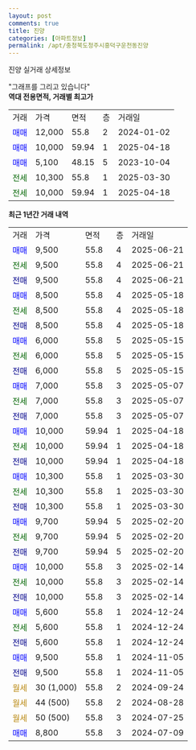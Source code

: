 ```yaml
---
layout: post
comments: true
title: 진양
categories: [아파트정보]
permalink: /apt/충청북도청주시흥덕구운천동진양
---
```


진양 실거래 상세정보

<script type="text/javascript">
  google.charts.load('current', {'packages':['line', 'corechart']});
  google.charts.setOnLoadCallback(drawChart);

  function drawChart() {
    var data = new google.visualization.DataTable();
    data.addColumn('date', '거래일');
    data.addColumn('number', "매매");
    data.addColumn('number', "전세");
    data.addColumn('number', "전매");

    data.addRows([[new Date(Date.parse("2025-06-21")), 9500, null, null], [new Date(Date.parse("2025-06-21")), null, 9500, null], [new Date(Date.parse("2025-06-21")), null, null, 9500], [new Date(Date.parse("2025-05-18")), 8500, null, null], [new Date(Date.parse("2025-05-18")), null, 8500, null], [new Date(Date.parse("2025-05-18")), null, null, 8500], [new Date(Date.parse("2025-05-15")), 6000, null, null], [new Date(Date.parse("2025-05-15")), null, 6000, null], [new Date(Date.parse("2025-05-15")), null, null, 6000], [new Date(Date.parse("2025-05-07")), 7000, null, null], [new Date(Date.parse("2025-05-07")), null, 7000, null], [new Date(Date.parse("2025-05-07")), null, null, 7000], [new Date(Date.parse("2025-04-18")), 10000, null, null], [new Date(Date.parse("2025-04-18")), null, 10000, null], [new Date(Date.parse("2025-04-18")), null, null, 10000], [new Date(Date.parse("2025-03-30")), 10300, null, null], [new Date(Date.parse("2025-03-30")), null, 10300, null], [new Date(Date.parse("2025-03-30")), null, null, 10300], [new Date(Date.parse("2025-02-20")), 9700, null, null], [new Date(Date.parse("2025-02-20")), null, 9700, null], [new Date(Date.parse("2025-02-20")), null, null, 9700], [new Date(Date.parse("2025-02-14")), 10000, null, null], [new Date(Date.parse("2025-02-14")), null, 10000, null], [new Date(Date.parse("2025-02-14")), null, null, 10000], [new Date(Date.parse("2024-12-24")), 5600, null, null], [new Date(Date.parse("2024-12-24")), null, 5600, null], [new Date(Date.parse("2024-12-24")), null, null, 5600], [new Date(Date.parse("2024-11-05")), 9500, null, null], [new Date(Date.parse("2024-11-05")), null, null, 9500], [new Date(Date.parse("2024-09-24")), null, null, null], [new Date(Date.parse("2024-08-28")), null, null, null], [new Date(Date.parse("2024-07-25")), null, null, null], [new Date(Date.parse("2024-07-09")), 8800, null, null]]);

    var options = {
      hAxis: {
        format: 'yyyy/MM/dd'
      },    
      lineWidth: 0,
      pointsVisible: true,    
      title: '최근 1년간 유형별 실거래가 분포',
      legend: { position: 'bottom' }
    };

    var formatter = new google.visualization.NumberFormat({pattern:'###,###'} );
    formatter.format(data, 1);
    formatter.format(data, 2);
    
    setTimeout(function() {
        var chart = new google.visualization.LineChart(document.getElementById('columnchart_material'));
        chart.draw(data, (options));
        document.getElementById('loading').style.display = 'none';
    }, 200);
  }
</script>


<div id="loading" style="z-index:20; display: block; margin-left: 0px">"그래프를 그리고 있습니다"</div>
<div id="columnchart_material" style="width: 95%; margin-left: 0px; display: block"></div>
<!-- contents start -->
<b>역대 전용면적, 거래별 최고가</b>
<table class="sortable">
    <tr>
      <td>거래</td>
      <td>가격</td>
      <td>면적</td>
      <td>층</td>
      <td>거래일</td>
    </tr>
        <tr>
          <td><a style="color: blue">매매</a></td>
          <td>12,000</td>
          <td>55.8</td>
          <td>2</td>
          <td>2024-01-02</td>
        </tr>            <tr>
          <td><a style="color: blue">매매</a></td>
          <td>10,000</td>
          <td>59.94</td>
          <td>1</td>
          <td>2025-04-18</td>
        </tr>            <tr>
          <td><a style="color: blue">매매</a></td>
          <td>5,100</td>
          <td>48.15</td>
          <td>5</td>
          <td>2023-10-04</td>
        </tr>        
        <tr>
              <td><a style="color: darkgreen">전세</a></td>
              <td>10,300</td>
              <td>55.8</td>
              <td>1</td>
              <td>2025-03-30</td>
            </tr>            <tr>
              <td><a style="color: darkgreen">전세</a></td>
              <td>10,000</td>
              <td>59.94</td>
              <td>1</td>
              <td>2025-04-18</td>
            </tr>        
    
</table>

<b>최근 1년간 거래 내역</b>

<table class="sortable">
    <tr>
      <td>거래</td>
      <td>가격</td>
      <td>면적</td>
      <td>층</td>
      <td>거래일</td>
    </tr>
    <tr>
      <td><a style="color: blue">매매</a></td>
      <td>9,500</td>
      <td>55.8</td>
      <td>4</td>
      <td>2025-06-21</td>
    </tr>          <tr>
      <td><a style="color: darkgreen">전세</a></td>
      <td>9,500</td>
      <td>55.8</td>
      <td>4</td>
      <td>2025-06-21</td>
    </tr>          <tr>
      <td><a style="color: darkblue">전매</a></td>
      <td>9,500</td>
      <td>55.8</td>
      <td>4</td>
      <td>2025-06-21</td>
    </tr>          <tr>
      <td><a style="color: blue">매매</a></td>
      <td>8,500</td>
      <td>55.8</td>
      <td>4</td>
      <td>2025-05-18</td>
    </tr>          <tr>
      <td><a style="color: darkgreen">전세</a></td>
      <td>8,500</td>
      <td>55.8</td>
      <td>4</td>
      <td>2025-05-18</td>
    </tr>          <tr>
      <td><a style="color: darkblue">전매</a></td>
      <td>8,500</td>
      <td>55.8</td>
      <td>4</td>
      <td>2025-05-18</td>
    </tr>          <tr>
      <td><a style="color: blue">매매</a></td>
      <td>6,000</td>
      <td>55.8</td>
      <td>5</td>
      <td>2025-05-15</td>
    </tr>          <tr>
      <td><a style="color: darkgreen">전세</a></td>
      <td>6,000</td>
      <td>55.8</td>
      <td>5</td>
      <td>2025-05-15</td>
    </tr>          <tr>
      <td><a style="color: darkblue">전매</a></td>
      <td>6,000</td>
      <td>55.8</td>
      <td>5</td>
      <td>2025-05-15</td>
    </tr>          <tr>
      <td><a style="color: blue">매매</a></td>
      <td>7,000</td>
      <td>55.8</td>
      <td>3</td>
      <td>2025-05-07</td>
    </tr>          <tr>
      <td><a style="color: darkgreen">전세</a></td>
      <td>7,000</td>
      <td>55.8</td>
      <td>3</td>
      <td>2025-05-07</td>
    </tr>          <tr>
      <td><a style="color: darkblue">전매</a></td>
      <td>7,000</td>
      <td>55.8</td>
      <td>3</td>
      <td>2025-05-07</td>
    </tr>          <tr>
      <td><a style="color: blue">매매</a></td>
      <td>10,000</td>
      <td>59.94</td>
      <td>1</td>
      <td>2025-04-18</td>
    </tr>          <tr>
      <td><a style="color: darkgreen">전세</a></td>
      <td>10,000</td>
      <td>59.94</td>
      <td>1</td>
      <td>2025-04-18</td>
    </tr>          <tr>
      <td><a style="color: darkblue">전매</a></td>
      <td>10,000</td>
      <td>59.94</td>
      <td>1</td>
      <td>2025-04-18</td>
    </tr>          <tr>
      <td><a style="color: blue">매매</a></td>
      <td>10,300</td>
      <td>55.8</td>
      <td>1</td>
      <td>2025-03-30</td>
    </tr>          <tr>
      <td><a style="color: darkgreen">전세</a></td>
      <td>10,300</td>
      <td>55.8</td>
      <td>1</td>
      <td>2025-03-30</td>
    </tr>          <tr>
      <td><a style="color: darkblue">전매</a></td>
      <td>10,300</td>
      <td>55.8</td>
      <td>1</td>
      <td>2025-03-30</td>
    </tr>          <tr>
      <td><a style="color: blue">매매</a></td>
      <td>9,700</td>
      <td>59.94</td>
      <td>5</td>
      <td>2025-02-20</td>
    </tr>          <tr>
      <td><a style="color: darkgreen">전세</a></td>
      <td>9,700</td>
      <td>59.94</td>
      <td>5</td>
      <td>2025-02-20</td>
    </tr>          <tr>
      <td><a style="color: darkblue">전매</a></td>
      <td>9,700</td>
      <td>59.94</td>
      <td>5</td>
      <td>2025-02-20</td>
    </tr>          <tr>
      <td><a style="color: blue">매매</a></td>
      <td>10,000</td>
      <td>55.8</td>
      <td>3</td>
      <td>2025-02-14</td>
    </tr>          <tr>
      <td><a style="color: darkgreen">전세</a></td>
      <td>10,000</td>
      <td>55.8</td>
      <td>3</td>
      <td>2025-02-14</td>
    </tr>          <tr>
      <td><a style="color: darkblue">전매</a></td>
      <td>10,000</td>
      <td>55.8</td>
      <td>3</td>
      <td>2025-02-14</td>
    </tr>          <tr>
      <td><a style="color: blue">매매</a></td>
      <td>5,600</td>
      <td>55.8</td>
      <td>1</td>
      <td>2024-12-24</td>
    </tr>          <tr>
      <td><a style="color: darkgreen">전세</a></td>
      <td>5,600</td>
      <td>55.8</td>
      <td>1</td>
      <td>2024-12-24</td>
    </tr>          <tr>
      <td><a style="color: darkblue">전매</a></td>
      <td>5,600</td>
      <td>55.8</td>
      <td>1</td>
      <td>2024-12-24</td>
    </tr>          <tr>
      <td><a style="color: blue">매매</a></td>
      <td>9,500</td>
      <td>55.8</td>
      <td>1</td>
      <td>2024-11-05</td>
    </tr>          <tr>
      <td><a style="color: darkblue">전매</a></td>
      <td>9,500</td>
      <td>55.8</td>
      <td>1</td>
      <td>2024-11-05</td>
    </tr>          <tr>
      <td><a style="color: darkgoldenrod">월세</a></td>
      <td>30 (1,000)</td>
      <td>55.8</td>
      <td>2</td>
      <td>2024-09-24</td>
    </tr>          <tr>
      <td><a style="color: darkgoldenrod">월세</a></td>
      <td>44 (500)</td>
      <td>55.8</td>
      <td>2</td>
      <td>2024-08-28</td>
    </tr>          <tr>
      <td><a style="color: darkgoldenrod">월세</a></td>
      <td>50 (500)</td>
      <td>55.8</td>
      <td>3</td>
      <td>2024-07-25</td>
    </tr>          <tr>
      <td><a style="color: blue">매매</a></td>
      <td>8,800</td>
      <td>55.8</td>
      <td>3</td>
      <td>2024-07-09</td>
    </tr>      </table>
<!-- contents end -->    

